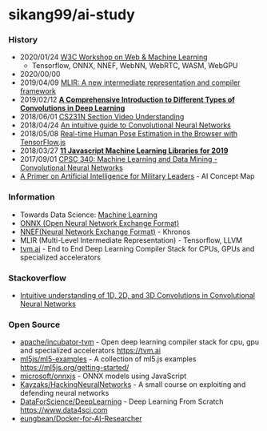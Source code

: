 # sikang99/ai-study

### History
- 2020/01/24 [W3C Workshop on Web & Machine Learning](https://www.w3.org/2020/01/machine-learning-workshop/)
    - Tensorflow, ONNX, NNEF, WebNN, WebRTC, WASM, WebGPU
- 2020/00/00
- 2019/04/09 [MLIR: A new intermediate representation and compiler framework](https://medium.com/tensorflow/mlir-a-new-intermediate-representation-and-compiler-framework-beba999ed18d)
- 2019/02/12 [**A Comprehensive Introduction to Different Types of Convolutions in Deep Learning**](https://towardsdatascience.com/a-comprehensive-introduction-to-different-types-of-convolutions-in-deep-learning-669281e58215) 
- 2018/06/01 [CS231N Section Video Understanding](http://cs231n.stanford.edu/slides/2018/cs231n_2018_ds08.pdf)
- 2018/04/24 [An intuitive guide to Convolutional Neural Networks](https://www.freecodecamp.org/news/an-intuitive-guide-to-convolutional-neural-networks-260c2de0a050/)
- 2018/05/08 [Real-time Human Pose Estimation in the Browser with TensorFlow.js](https://medium.com/tensorflow/real-time-human-pose-estimation-in-the-browser-with-tensorflow-js-7dd0bc881cd5)
- 2018/03/27 [**11 Javascript Machine Learning Libraries for 2019**](https://blog.bitsrc.io/11-javascript-machine-learning-libraries-to-use-in-your-app-c49772cca46c)
- 2017/09/01 [CPSC 340: Machine Learning and Data Mining - Convolutional Neural Networks](https://www.cs.ubc.ca/~schmidtm/Courses/340-F17/L33.pdf)
- [A Primer on Artificial Intelligence for Military Leaders](https://smallwarsjournal.com/jrnl/art/primer-artificial-intelligence-military-leaders) - AI Concept Map



### Information
- Towards Data Science: [Machine Learning](https://towardsdatascience.com/machine-learning/home)
- [ONNX (Open Neural Network Exchange Format)](https://onnx.ai/)
- [NNEF(Neural Network Exchange Format)](https://www.khronos.org/nnef) - Khronos
- MLIR (Multi-Level Intermediate Representation) - Tensorflow, LLVM
- [tvm.ai](https://tvm.ai/) - End to End Deep Learning Compiler Stack for CPUs, GPUs and specialized accelerators


### Stackoverflow
- [Intuitive understanding of 1D, 2D, and 3D Convolutions in Convolutional Neural Networks](https://stackoverflow.com/questions/42883547/intuitive-understanding-of-1d-2d-and-3d-convolutions-in-convolutional-neural-n)


### Open Source
- [apache/incubator-tvm](https://github.com/apache/incubator-tvm) - Open deep learning compiler stack for cpu, gpu and specialized accelerators https://tvm.ai
- [ml5js/ml5-examples](https://github.com/ml5js/ml5-examples) - A collection of ml5.js examples https://ml5js.org/getting-started/
- [microsoft/onnxjs](https://github.com/microsoft/onnxjs) - ONNX models using JavaScript
- [Kayzaks/HackingNeuralNetworks](https://github.com/Kayzaks/HackingNeuralNetworks) - A small course on exploiting and defending neural networks
- [DataForScience/DeepLearning](https://github.com/DataForScience/DeepLearning) - Deep Learning From Scratch https://www.data4sci.com
- [eungbean/Docker-for-AI-Researcher](https://github.com/eungbean/Docker-for-AI-Researcher) 


